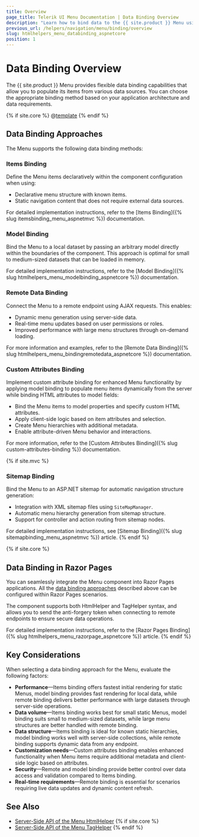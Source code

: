```yaml
---
title: Overview
page_title: Telerik UI Menu Documentation | Data Binding Overview  
description: "Learn how to bind data to the {{ site.product }} Menu using various data binding approaches."
previous_url: /helpers/navigation/menu/binding/overview
slug: htmlhelpers_menu_databinding_aspnetcore
position: 1
---
```


# Data Binding Overview

The {{ site.product }} Menu provides flexible data binding capabilities that allow you to populate its items from various data sources. You can choose the appropriate binding method based on your application architecture and data requirements.

{% if site.core %}
@[template](/_contentTemplates/core/json-serialization-note.md#json-serialization-note)
{% endif %}

## Data Binding Approaches

The Menu supports the following data binding methods:

### Items Binding

Define the Menu items declaratively within the component configuration when using:
- Declarative menu structure with known items.
- Static navigation content that does not require external data sources.

For detailed implementation instructions, refer to the [Items Binding]({% slug itemsbinding_menu_aspnetmvc %}) documentation.

### Model Binding

Bind the Menu to a local dataset by passing an arbitrary model directly within the boundaries of the component. This approach is optimal for small to medium-sized datasets that can be loaded in memory.

For detailed implementation instructions, refer to the [Model Binding]({% slug htmlhelpers_menu_modelbinding_aspnetcore %}) documentation.

### Remote Data Binding

Connect the Menu to a remote endpoint using AJAX requests. This enables:
- Dynamic menu generation using server-side data.
- Real-time menu updates based on user permissions or roles.
- Improved performance with large menu structures through on-demand loading.

For more information and examples, refer to the [Remote Data Binding]({% slug htmlhelpers_menu_bindingremotedata_aspnetcore %}) documentation.

### Custom Attributes Binding

Implement custom attribute binding for enhanced Menu functionality by applying model binding to populate menu items dynamically from the server while binding HTML attributes to model fields:
- Bind the Menu items to model properties and specify custom HTML attributes.
- Apply client-side logic based on item attributes and selection.
- Create Menu hierarchies with additional metadata.
- Enable attribute-driven Menu behavior and interactions.

For more information, refer to the [Custom Attributes Binding]({% slug custom-attributes-binding %}) documentation.

{% if site.mvc %}
### Sitemap Binding

Bind the Menu to an ASP.NET sitemap for automatic navigation structure generation:
- Integration with XML sitemap files using `SiteMapManager`.
- Automatic menu hierarchy generation from sitemap structure.
- Support for controller and action routing from sitemap nodes.

For detailed implementation instructions, see [Sitemap Binding]({% slug sitemapbinding_menu_aspnetmvc %}) article.
{% endif %}

{% if site.core %}
## Data Binding in Razor Pages

You can seamlessly integrate the Menu component into Razor Pages applications. All the [data binding approaches](#data-binding-approaches) described above can be configured within Razor Pages scenarios.

The component supports both HtmlHelper and TagHelper syntax, and allows you to send the anti-forgery token when connecting to remote endpoints to ensure secure data operations.

For detailed implementation instructions, refer to the [Razor Pages Binding]({% slug htmlhelpers_menu_razorpage_aspnetcore %}) article.
{% endif %}

## Key Considerations

When selecting a data binding approach for the Menu, evaluate the following factors:

* **Performance**&mdash;Items binding offers fastest initial rendering for static Menus, model binding provides fast rendering for local data, while remote binding delivers better performance with large datasets through server-side operations.
* **Data volume**&mdash;Items binding works best for small static Menus, model binding suits small to medium-sized datasets, while large menu structures are better handled with remote binding.
* **Data structure**&mdash;Items binding is ideal for known static hierarchies, model binding works well with server-side collections, while remote binding supports dynamic data from any endpoint.
* **Customization needs**&mdash;Custom attributes binding enables enhanced functionality when Menu items require additional metadata and client-side logic based on attributes.
* **Security**&mdash;Remote and model binding provide better control over data access and validation compared to Items binding.
* **Real-time requirements**&mdash;Remote binding is essential for scenarios requiring live data updates and dynamic content refresh.

## See Also

* [Server-Side API of the Menu HtmlHelper](/api/menu)
{% if site.core %}
* [Server-Side API of the Menu TagHelper](/api/taghelpers/menu)
{% endif %}

